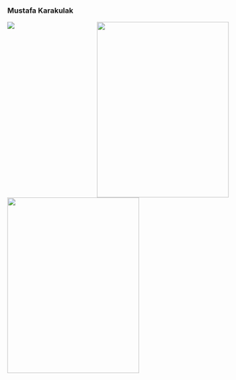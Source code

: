 ### Mustafa Karakulak
<img src="https://media.giphy.com/media/12qj9BbWNWbnz2/giphy.gif" align="right" height="400" width="300" >
<img src="https://media3.giphy.com/media/fwbZnTftCXVocKzfxR/giphy.gif?cid=ecf05e47bsasxknl9w6p7g6tmkmfvx7ud5ktr92b6xfreyxb&ep=v1_gifs_search&rid=giphy.gif&ct=g" align="left" height="400" width="300" >
<p align="left">
<img src="https://github-readme-stats.vercel.app/api?username=mustafakarakulak&show_icons=true&count_private=true&theme=dark" />
</p>
<!---
mustafakarakulak/mustafakarakulak is a ✨ special ✨ repository because its `README.md` (this file) appears on your GitHub profile.
You can click the Preview link to take a look at your changes.
--->
